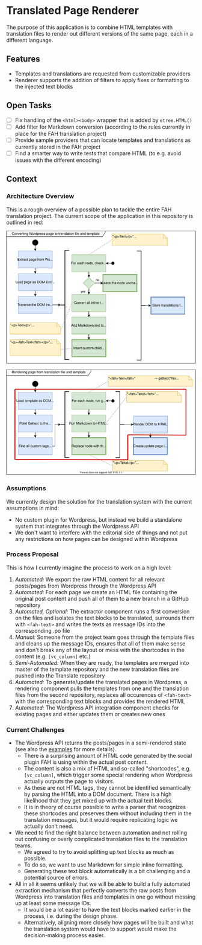# Translated Page Renderer

The purpose of this application is to combine HTML templates with translation files to render out different versions
of the same page, each in a different language.

## Features

* Templates and translations are requested from customizable providers
* Renderer supports the addition of filters to apply fixes or formatting to the injected text blocks

## Open Tasks

* [ ] Fix handling of the `<html><body>` wrapper that is added by `etree.HTML()`
* [ ] Add filter for Markdown conversion (according to the rules currently in place for the FAH translation project)
* [ ] Provide sample providers that can locate templates and translations as currently stored in the FAH project
* [ ] Find a smarter way to write tests that compare HTML (to e.g. avoid issues with the different encoding)

## Context

### Architecture Overview

This is a rough overview of a possible plan to tackle the entire FAH translation project. The current scope of the application in this repository is outlined in red:

![FAH Translation Project Architecture Overview](https://github.com/Tar-Minyatur/Translated-Page-Renderer/blob/master/docs/fah-translation-architecture-overview.svg)

### Assumptions

We currently design the solution for the translation system with the current assumptions in mind:

* No custom plugin for Wordpress, but instead we build a standalone system that integrates through the Wordpress API
* We don't want to interfere with the editorial side of things and not put any restrictions on how pages can be designed within Wordpress

### Process Proposal

This is how I currently imagine the process to work on a high level:

1. *Automated:* We export the raw HTML content for all relevant posts/pages from Wordpress through the Wordpress API
2. *Automated:* For each page we create an HTML file containing the original post content and push all of them to a new branch in a GitHub repository
3. *Automated, Optional:* The extractor component runs a first conversion on the files and isolates the text blocks to be translated, surrounds them with `<fah-text>` and writes the texts as message IDs into the corresponding .po file
4. *Manual:* Someone from the project team goes through the template files and cleans up the message IDs, ensures that all of them make sense and don't break any of the layout or mess with the shortcodes in the content (e.g. `[vc_column]` etc.)
5. *Semi-Automated:* When they are ready, the templates are merged into master of the template repository and the new translation files are pushed into the Translate repository
6. *Automated:* To generate/update the translated pages in Wordpress, a rendering component pulls the templates from one and the translation files from the second repository, replaces all occurences of `<fah-text>` with the corresponding text blocks and provides the rendered HTML
7. *Automated:* The Wordpress API integration component checks for existing pages and either updates them or creates new ones

### Current Challenges

* The Wordpress API returns the posts/pages in a semi-rendered state (see also the [examples](https://github.com/Tar-Minyatur/Translated-Page-Renderer/tree/master/examples) for more details).
  * There is a surprising amount of HTML code generated by the social plugin FAH is using within the actual post content.
  * The content is also a mix of HTML and so-called "shortcodes", e.g. `[vc_column]`, which trigger some special rendering when Wordpress actually outputs the page to visitors.
  * As these are not HTML tags, they cannot be identified semantically by parsing the HTML into a DOM document. There is a high likelihood that they get mixed up with the actual text blocks.
  * It is in theory of course possible to write a parser that recognizes these shortcodes and preserves them without including them in the translation messages, but it would require replicating logic we actually don't need.
* We need to find the right balance between automation and not rolling out confusing or overly complicated translation files to the translation teams.
  * We agreed to try to avoid splitting up text blocks as much as possible.
  * To do so, we want to use Markdown for simple inline formatting.
  * Generating these text block automatically is a bit challenging and a potential source of errors.
* All in all it seems unlikely that we will be able to build a fully automated extraction mechanism that perfectly converts the raw posts from Wordpress into translation files and templates in one go without messing up at least some message IDs.
  * It would be a lot easier to have the text blocks marked earlier in the process, i.e. during the design phase.
  * Alternatively, aligning more closely how pages will be built and what the translation system would have to support would make the decision-making process easier.
